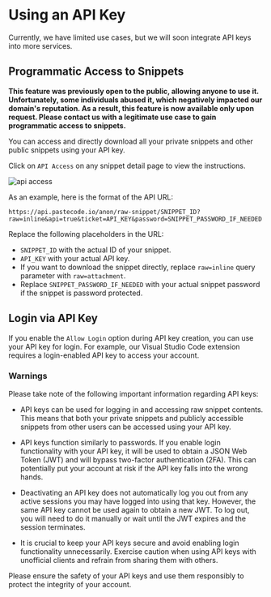 # Using an API Key

Currently, we have limited use cases, but we will soon integrate API keys into more services.

## Programmatic Access to Snippets

**This feature was previously open to the public, allowing anyone to use it. Unfortunately, some individuals abused it, which negatively impacted our domain's reputation. As a result, this feature is now available only upon request. Please contact us with a legitimate use case to gain programmatic access to snippets.**

You can access and directly download all your private snippets and other public snippets using your API key. 

Click on `API Access` on any snippet detail page to view the instructions.

   ![api access](./img/snippet-api-access.png)

As an example, here is the format of the API URL:

   ```
   https://api.pastecode.io/anon/raw-snippet/SNIPPET_ID?raw=inline&api=true&ticket=API_KEY&password=SNIPPET_PASSWORD_IF_NEEDED
   ```

   Replace the following placeholders in the URL:
   - `SNIPPET_ID` with the actual ID of your snippet.
   - `API_KEY` with your actual API key.
   - If you want to download the snippet directly, replace `raw=inline` query parameter with `raw=attachment`.
   - Replace `SNIPPET_PASSWORD_IF_NEEDED` with your actual snippet password if the snippet is password protected.

## Login via API Key

If you enable the `Allow Login` option during API key creation, you can use your API key for login. For example, our Visual Studio Code extension requires a login-enabled API key to access your account.

### Warnings

Please take note of the following important information regarding API keys:

- API keys can be used for logging in and accessing raw snippet contents. This means that both your private snippets and publicly accessible snippets from other users can be accessed using your API key.

- API keys function similarly to passwords. If you enable login functionality with your API key, it will be used to obtain a JSON Web Token (JWT) and will bypass two-factor authentication (2FA). This can potentially put your account at risk if the API key falls into the wrong hands.

- Deactivating an API key does not automatically log you out from any active sessions you may have logged into using that key. However, the same API key cannot be used again to obtain a new JWT. To log out, you will need to do it manually or wait until the JWT expires and the session terminates.

- It is crucial to keep your API keys secure and avoid enabling login functionality unnecessarily. Exercise caution when using API keys with unofficial clients and refrain from sharing them with others.

Please ensure the safety of your API keys and use them responsibly to protect the integrity of your account.
